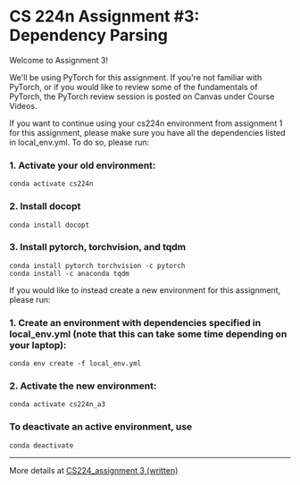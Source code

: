 # CS 224n Assignment #3: Dependency Parsing

Welcome to Assignment 3!

We'll be using PyTorch for this assignment. If you're not familiar with PyTorch, or if you would like to review some of the fundamentals of PyTorch, the PyTorch review session is posted on Canvas under Course Videos.  

If you want to continue using your cs224n environment from assignment 1 for this assignment, please make sure you have all the dependencies listed in local_env.yml. To do so, please run: 

### 1. Activate your old environment:

    conda activate cs224n

### 2. Install docopt

    conda install docopt

### 3. Install pytorch, torchvision, and tqdm

    conda install pytorch torchvision -c pytorch
    conda install -c anaconda tqdm


If you would like to instead create a new environment for this assignment, please run:

### 1. Create an environment with dependencies specified in local_env.yml (note that this can take some time depending on your laptop):
    
    conda env create -f local_env.yml

### 2. Activate the new environment:
    
    conda activate cs224n_a3
    

### To deactivate an active environment, use
    
    conda deactivate

---
More details at [CS224_assignment 3 (written)](https://chain-scraper-d1e.notion.site/CS224_assignment-3-written-9d9cdf5f74db43ff91b7c361822b48f7?pvs=4)
